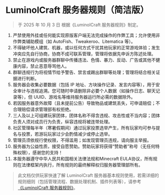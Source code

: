 # LuminolCraft 服务器规则（简洁版）

> 于 2025 年 10 月 3 日 根据《LuminolCraft 服务器规则》制定。

1. 严禁使用外挂或任何能实现原版客户端无法完成操作的作弊工具；允许使用非作弊类辅助模组（如 AutoFish、Tweakeroo、Litematica 等）。
2. 不得破坏他人建筑、机器，或以任何方式干扰其他玩家的正常游戏体验；发生冲突应先自行协商，协商不成可联系管理，管理将依据先申诉方陈述处理。
3. 禁止在游戏内或服务器群聊中传播违法、色情、暴力、反动、广告或其他不健康内容，禁止恶意辱骂他人。
4. 群聊违规行为将视情节给予警告、禁言或踢出群聊等处理；管理将结合相关证据进行判断。
5. 服务器会收集必要数据（包括 IP 地址、方块操作记录、发言内容等），用于安全审计与违规追溯。您可随时申请删除非必要个人数据（如操作日志、聊天记录等），但 UUID、游戏名等维持服务器运行所必需的数据除外。
6. 若因服务器意外故障（且未提前公告）导致物品或建筑丢失，可申请赔偿；不合理赔偿请求管理部有权拒绝。
7. 三人及以上可组建玩家团体，团体名称不得含违规、攻击性或不当内容；团体负责人须对成员行为负责，纵容违规将被连带处理。
8. 社区管理每半年（寒暑假期间）通过玩家投票选举产生，所有玩家均可参与提名与投票，若游玩玩家过少会酌情减少或停止选举。
9. 管理员须依规行使权限，不得滥用；如发现管理员违规，请向服主举报。
10. 服务器为公益性质，接受自愿赞助。赞助玩家将获得“赞助者”称号（无任何特殊权限），感谢您的支持！
11. 本服务器遵守中华人民共和国相关法律法规和Minecraft EULA协议，所有规则在法律框架内执行，所有规则的最终解释权归服务器管理部所有。

> 此文档仅供玩家快速了解 LuminolCraft 服务器基本规则使用，若需详细的规则细则（包括管理流程、数据处理机制、插件列表等），请参考[《LuminolCraft 服务器规则》](https://docs.qq.com/pdf/DQUZYS0FKenFmYWZx)。
